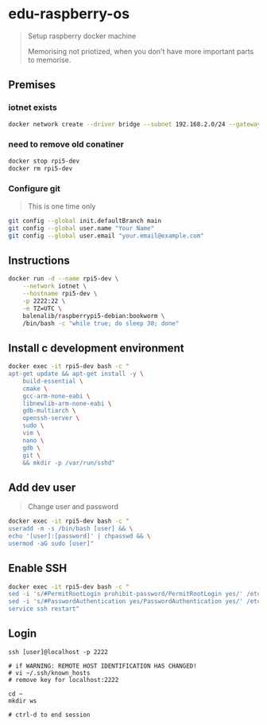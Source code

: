 # edu-raspberry-os

> Setup raspberry docker machine
>
> Memorising not priotized, when you don't have more important parts to memorise.

## Premises

### iotnet exists

```bash
docker network create --driver bridge --subnet 192.168.2.0/24 --gateway 192.168.2.1 iotnet
```

### need to remove old conatiner

```bash
docker stop rpi5-dev
docker rm rpi5-dev
```

### Configure git

> This is one time only

```bash
git config --global init.defaultBranch main
git config --global user.name "Your Name"
git config --global user.email "your.email@example.com"
```

## Instructions

```bash
docker run -d --name rpi5-dev \
    --network iotnet \
    --hostname rpi5-dev \
    -p 2222:22 \
    -e TZ=UTC \
    balenalib/raspberrypi5-debian:bookworm \
    /bin/bash -c "while true; do sleep 30; done"
```

## Install c development environment

```bash
docker exec -it rpi5-dev bash -c "
apt-get update && apt-get install -y \
    build-essential \
    cmake \
    gcc-arm-none-eabi \
    libnewlib-arm-none-eabi \
    gdb-multiarch \
    openssh-server \
    sudo \
    vim \
    nano \
    gdb \
    git \
    && mkdir -p /var/run/sshd"
```

## Add dev user

> Change user and password

```bash
docker exec -it rpi5-dev bash -c "
useradd -m -s /bin/bash [user] && \
echo '[user]:[password]' | chpasswd && \
usermod -aG sudo [user]"
```

## Enable SSH

```bash
docker exec -it rpi5-dev bash -c "
sed -i 's/#PermitRootLogin prohibit-password/PermitRootLogin yes/' /etc/ssh/sshd_config && \
sed -i 's/#PasswordAuthentication yes/PasswordAuthentication yes/' /etc/ssh/sshd_config && \
service ssh restart"
```

## Login

```
ssh [user]@localhost -p 2222

# if WARNING: REMOTE HOST IDENTIFICATION HAS CHANGED!
# vi ~/.ssh/known_hosts
# remove key for localhost:2222

cd ~
mkdir ws

# ctrl-d to end session
```
